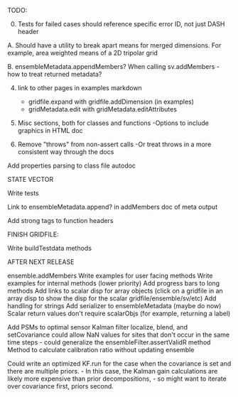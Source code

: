 TODO:

0. Tests for failed cases should reference specific error ID, not just DASH header

A. Should have a utility to break apart means for merged dimensions. For example,
area weighted means of a 2D tripolar grid

B. ensembleMetadata.appendMembers?
When calling sv.addMembers - how to treat returned metadata?

4. link to other pages in examples markdown
    - gridfile.expand with gridfile.addDimension (in examples)
    - gridMetadata.edit with gridMetadata.editAttributes


8. Misc sections, both for classes and functions
   -Options to include graphics in HTML doc
   
9. Remove "throws" from non-assert calls
    -Or treat throws in a more consistent way through the docs

Add properties parsing to class file autodoc


STATE VECTOR

Write tests

Link to ensembleMetadata.append? in addMembers doc of meta output

Add strong tags to function headers


FINISH GRIDFILE:

Write buildTestdata methods


AFTER NEXT RELEASE

ensemble.addMembers
Write examples for user facing methods
Write examples for internal methods (lower priority)
Add progress bars to long methods
Add links to scalar disp for array objects (click on a gridfile in an array disp to show the disp for the scalar gridfile/ensemble/sv/etc)
Add handling for <missing> strings
Add serializer to ensembleMetadata (maybe do now)
Scalar return values don't require scalarObjs (for example, returning a label)

Add PSMs to optimal sensor
Kalman filter localize, blend, and setCovariance could allow NaN values for sites that don't occur in the same time steps
    - could generalize the ensembleFilter.assertValidR method
Method to calculate calibration ratio without updating ensemble

Could write an optimized KF.run for the case when the covariance is set and there are multiple priors.
    - In this case, the Kalman gain calculations are likely more expensive than prior decompositions,
    - so might want to iterate over covariance first, priors second.